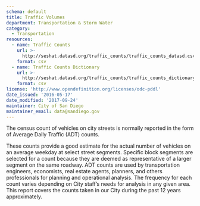 ```yaml
---
schema: default
title: Traffic Volumes
department: Transportation & Storm Water
category:
  - Transportation
resources:
  - name: Traffic Counts
    url: >-
      http://seshat.datasd.org/traffic_counts/traffic_counts_datasd.csv
    format: csv
  - name: Traffic Counts Dictionary
    url: >-
      http://seshat.datasd.org/traffic_counts/traffic_counts_dictionary_datasd.csv
    format: csv
license: 'http://www.opendefinition.org/licenses/odc-pddl'
date_issued: '2016-05-17'
date_modified: '2017-09-24'
maintainer: City of San Diego
maintainer_email: data@sandiego.gov
---
```

The census count of vehicles on city streets is normally reported in the form
of Average Daily Traffic (ADT) counts.
<!--more-->
These counts provide a good estimate for the actual number of vehicles on
an average weekday at select street segments. Specific block segments are
selected for a count because they are deemed as representative of a larger
segment on the same roadway. ADT counts are used by transportation engineers,
economists, real estate agents, planners, and others professionals for planning
and operational analysis. The frequency for each count varies depending on
City staff’s needs for analysis in any given area. This report covers the counts
taken in our City during the past 12 years approximately.
